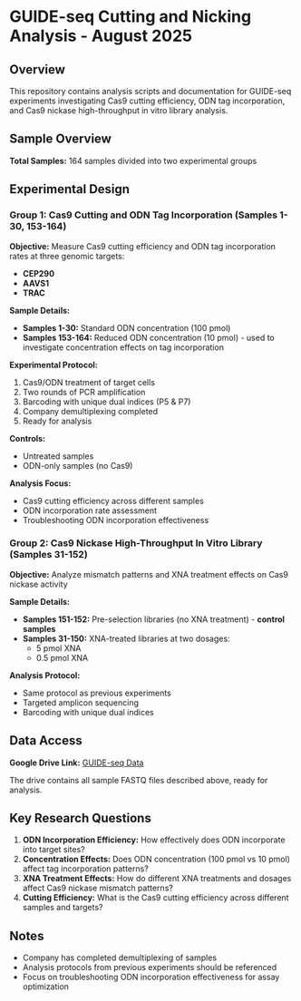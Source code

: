 # GUIDE-seq Cutting and Nicking Analysis - August 2025

## Overview
This repository contains analysis scripts and documentation for GUIDE-seq experiments investigating Cas9 cutting efficiency, ODN tag incorporation, and Cas9 nickase high-throughput in vitro library analysis.

## Sample Overview
**Total Samples:** 164 samples divided into two experimental groups

## Experimental Design

### Group 1: Cas9 Cutting and ODN Tag Incorporation (Samples 1-30, 153-164)
**Objective:** Measure Cas9 cutting efficiency and ODN tag incorporation rates at three genomic targets:
- **CEP290**
- **AAVS1** 
- **TRAC**

**Sample Details:**
- **Samples 1-30:** Standard ODN concentration (100 pmol)
- **Samples 153-164:** Reduced ODN concentration (10 pmol) - used to investigate concentration effects on tag incorporation

**Experimental Protocol:**
1. Cas9/ODN treatment of target cells
2. Two rounds of PCR amplification
3. Barcoding with unique dual indices (P5 & P7)
4. Company demultiplexing completed
5. Ready for analysis

**Controls:**
- Untreated samples
- ODN-only samples (no Cas9)

**Analysis Focus:**
- Cas9 cutting efficiency across different samples
- ODN incorporation rate assessment
- Troubleshooting ODN incorporation effectiveness

### Group 2: Cas9 Nickase High-Throughput In Vitro Library (Samples 31-152)
**Objective:** Analyze mismatch patterns and XNA treatment effects on Cas9 nickase activity

**Sample Details:**
- **Samples 151-152:** Pre-selection libraries (no XNA treatment) - **control samples**
- **Samples 31-150:** XNA-treated libraries at two dosages:
  - 5 pmol XNA
  - 0.5 pmol XNA

**Analysis Protocol:**
- Same protocol as previous experiments
- Targeted amplicon sequencing
- Barcoding with unique dual indices

## Data Access
**Google Drive Link:** [GUIDE-seq Data](https://drive.google.com/drive/folders/14hpWdR1cHqZE3kIW0SOeMU0pWVYMw35i?usp=sharing)

The drive contains all sample FASTQ files described above, ready for analysis.

## Key Research Questions
1. **ODN Incorporation Efficiency:** How effectively does ODN incorporate into target sites?
2. **Concentration Effects:** Does ODN concentration (100 pmol vs 10 pmol) affect tag incorporation patterns?
3. **XNA Treatment Effects:** How do different XNA treatments and dosages affect Cas9 nickase mismatch patterns?
4. **Cutting Efficiency:** What is the Cas9 cutting efficiency across different samples and targets?

## Notes
- Company has completed demultiplexing of samples
- Analysis protocols from previous experiments should be referenced
- Focus on troubleshooting ODN incorporation effectiveness for assay optimization
